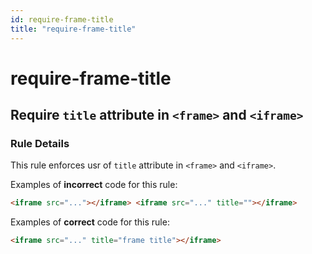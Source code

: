 ```yaml
---
id: require-frame-title
title: "require-frame-title"
---
```


# require-frame-title

## Require `title` attribute in `<frame>` and `<iframe>`

### Rule Details

This rule enforces usr of `title` attribute in `<frame>` and `<iframe>`.

Examples of **incorrect** code for this rule:

```html
<iframe src="..."></iframe> <iframe src="..." title=""></iframe>
```

Examples of **correct** code for this rule:

```html
<iframe src="..." title="frame title"></iframe>
```
